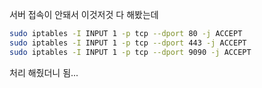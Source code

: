 
서버 접속이 안돼서 이것저것 다 해봤는데

```bash
sudo iptables -I INPUT 1 -p tcp --dport 80 -j ACCEPT
sudo iptables -I INPUT 1 -p tcp --dport 443 -j ACCEPT
sudo iptables -I INPUT 1 -p tcp --dport 9090 -j ACCEPT
```

처리 해줬더니 됨...